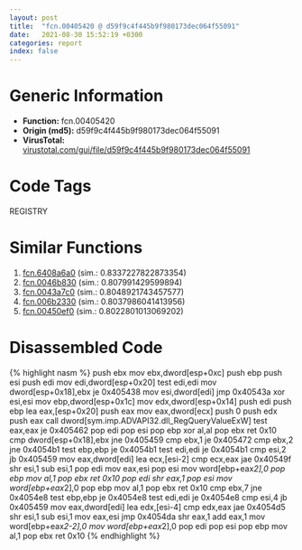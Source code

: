 ```yaml
---
layout: post
title:  "fcn.00405420 @ d59f9c4f445b9f980173dec064f55091"
date:   2021-08-30 15:52:19 +0300
categories: report
index: false
---
```


# Generic Information
- **Function:** fcn.00405420
- **Origin (md5):** d59f9c4f445b9f980173dec064f55091
- **VirusTotal:** [virustotal.com/gui/file/d59f9c4f445b9f980173dec064f55091][virustotal_ref]

# Code Tags
<span class="tag" id="REGISTRY">REGISTRY</span>


# Similar Functions

1. [fcn.6408a6a0][similar_1_ref] (sim.: 0.8337227822873354)
2. [fcn.0046b830][similar_2_ref] (sim.: 0.807991429599894)
3. [fcn.0043a7c0][similar_3_ref] (sim.: 0.8048921743457577)
4. [fcn.006b2330][similar_4_ref] (sim.: 0.8037986041413956)
5. [fcn.00450ef0][similar_5_ref] (sim.: 0.8022801013069202)


# Disassembled Code

{% highlight nasm %}
push ebx
mov ebx,dword[esp+0xc]
push ebp
push esi
push edi
mov edi,dword[esp+0x20]
test edi,edi
mov dword[esp+0x18],ebx
je 0x405438
mov esi,dword[edi]
jmp 0x40543a
xor esi,esi
mov ebp,dword[esp+0x1c]
mov edx,dword[esp+0x14]
push edi
push ebp
lea eax,[esp+0x20]
push eax
mov eax,dword[ecx]
push 0
push edx
push eax
call dword[sym.imp.ADVAPI32.dll_RegQueryValueExW]
test eax,eax
je 0x405462
pop edi
pop esi
pop ebp
xor al,al
pop ebx
ret 0x10
cmp dword[esp+0x18],ebx
jne 0x405459
cmp ebx,1
je 0x405472
cmp ebx,2
jne 0x4054b1
test ebp,ebp
je 0x4054b1
test edi,edi
je 0x4054b1
cmp esi,2
jb 0x405459
mov eax,dword[edi]
lea ecx,[esi-2]
cmp ecx,eax
jae 0x40549f
shr esi,1
sub esi,1
pop edi
mov eax,esi
pop esi
mov word[ebp+eax*2],0
pop ebp
mov al,1
pop ebx
ret 0x10
pop edi
shr eax,1
pop esi
mov word[ebp+eax*2],0
pop ebp
mov al,1
pop ebx
ret 0x10
cmp ebx,7
jne 0x4054e8
test ebp,ebp
je 0x4054e8
test edi,edi
je 0x4054e8
cmp esi,4
jb 0x405459
mov eax,dword[edi]
lea edx,[esi-4]
cmp edx,eax
jae 0x4054d5
shr esi,1
sub esi,1
mov eax,esi
jmp 0x4054da
shr eax,1
add eax,1
mov word[ebp+eax*2-2],0
mov word[ebp+eax*2],0
pop edi
pop esi
pop ebp
mov al,1
pop ebx
ret 0x10
{% endhighlight %}


[similar_1_ref]: /report/fcn.6408a6a0@07e4412910bcf0f5969ef64c44eecb2d
[similar_2_ref]: /report/fcn.0046b830@4fe6510221c33bf023f6abed461fc13f
[similar_3_ref]: /report/fcn.0043a7c0@4fe6510221c33bf023f6abed461fc13f
[similar_4_ref]: /report/fcn.006b2330@c92f0480e2fbc88393d2c65c08a235e0
[similar_5_ref]: /report/fcn.00450ef0@4fe6510221c33bf023f6abed461fc13f
[virustotal_ref]: https://www.virustotal.com/gui/file/d59f9c4f445b9f980173dec064f55091